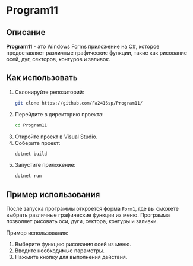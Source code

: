 # Program11

## Описание
**Program11** - это Windows Forms приложение на C#, которое предоставляет различные графические функции, такие как рисование осей, дуг, секторов, контуров и заливок.

## Как использовать
1. Склонируйте репозиторий:
    ```bash
    git clone https://github.com/Fa2416sp/Program11/
    ```
2. Перейдите в директорию проекта:
    ```bash
    cd Program11
    ```
3. Откройте проект в Visual Studio.
4. Соберите проект:
    ```bash
    dotnet build
    ```
5. Запустите приложение:
    ```bash
    dotnet run
    ```

## Пример использования
После запуска программы откроется форма `Form1`, где вы сможете выбрать различные графические функции из меню. Программа позволяет рисовать оси, дуги, сектора, контуры и заливки.

Пример использования:
1. Выберите функцию рисования осей из меню.
2. Введите необходимые параметры.
3. Нажмите кнопку для выполнения действия.
